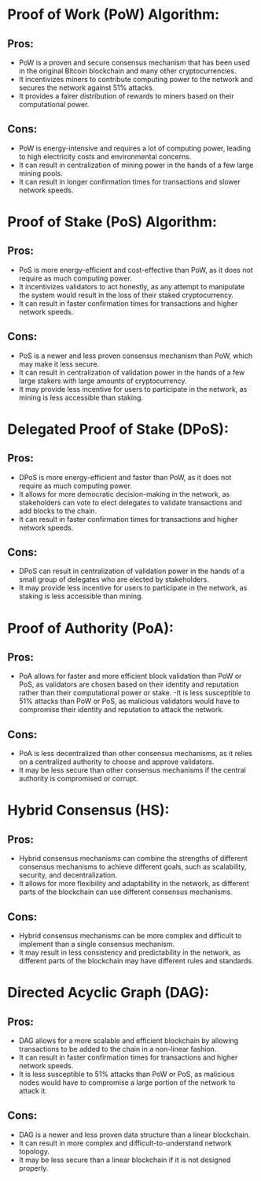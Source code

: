 # Proof of Work (PoW) Algorithm:

## Pros:
- PoW is a proven and secure consensus mechanism that has been used in the original Bitcoin blockchain and many other cryptocurrencies.
- It incentivizes miners to contribute computing power to the network and secures the network against 51% attacks.
- It provides a fairer distribution of rewards to miners based on their computational power.

## Cons:
- PoW is energy-intensive and requires a lot of computing power, leading to high electricity costs and environmental concerns.
- It can result in centralization of mining power in the hands of a few large mining pools.
- It can result in longer confirmation times for transactions and slower network speeds.


# Proof of Stake (PoS) Algorithm:

## Pros:
- PoS is more energy-efficient and cost-effective than PoW, as it does not require as much computing power.
- It incentivizes validators to act honestly, as any attempt to manipulate the system would result in the loss of their staked cryptocurrency.
- It can result in faster confirmation times for transactions and higher network speeds.

## Cons:
- PoS is a newer and less proven consensus mechanism than PoW, which may make it less secure.
- It can result in centralization of validation power in the hands of a few large stakers with large amounts of cryptocurrency.
- It may provide less incentive for users to participate in the network, as mining is less accessible than staking.


# Delegated Proof of Stake (DPoS):

## Pros:
- DPoS is more energy-efficient and faster than PoW, as it does not require as much computing power.
- It allows for more democratic decision-making in the network, as stakeholders can vote to elect delegates to validate transactions and add blocks to the chain.
- It can result in faster confirmation times for transactions and higher network speeds.

## Cons:
- DPoS can result in centralization of validation power in the hands of a small group of delegates who are elected by stakeholders.
- It may provide less incentive for users to participate in the network, as staking is less accessible than mining.


# Proof of Authority (PoA):

## Pros:
- PoA allows for faster and more efficient block validation than PoW or PoS, as validators are chosen based on their identity and reputation rather than their computational power or stake.
-It is less susceptible to 51% attacks than PoW or PoS, as malicious validators would have to compromise their identity and reputation to attack the network.

## Cons:
- PoA is less decentralized than other consensus mechanisms, as it relies on a centralized authority to choose and approve validators.
- It may be less secure than other consensus mechanisms if the central authority is compromised or corrupt.


# Hybrid Consensus (HS):

## Pros:
- Hybrid consensus mechanisms can combine the strengths of different consensus mechanisms to achieve different goals, such as scalability, security, and decentralization.
- It allows for more flexibility and adaptability in the network, as different parts of the blockchain can use different consensus mechanisms.

## Cons:
- Hybrid consensus mechanisms can be more complex and difficult to implement than a single consensus mechanism.
- It may result in less consistency and predictability in the network, as different parts of the blockchain may have different rules and standards.


# Directed Acyclic Graph (DAG):

## Pros:
- DAG allows for a more scalable and efficient blockchain by allowing transactions to be added to the chain in a non-linear fashion.
- It can result in faster confirmation times for transactions and higher network speeds.
- It is less susceptible to 51% attacks than PoW or PoS, as malicious nodes would have to compromise a large portion of the network to attack it.

## Cons:
- DAG is a newer and less proven data structure than a linear blockchain.
- It can result in more complex and difficult-to-understand network topology.
- It may be less secure than a linear blockchain if it is not designed properly.
